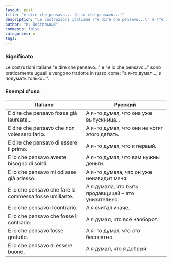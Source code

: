 ```yaml
---
layout: post
title: "e dire che pensavo... (e io che pensavo...)"
description: "Le costruzioni italiane \"e dire che pensavo...\" e \"e io che pensavo...\" sono praticamente uguali e vengono tradotte in russo come: \"а я-то думал...; и подумать только...\"."
author: "И. Постольный"
comments: false
categories: e
tags:
---
```


### Significato

Le costruzioni italiane "e dire che pensavo..." e "e io che pensavo..." sono praticamente uguali e vengono tradotte in russo come: "а я-то думал...; и подумать только...".

### Esempi d'uso

| Italiano | Русский |
|----------|---------|
|E dire che pensavo fosse già laureata...|А я-то думал, что она уже выпускница...|
|E dire che pensavo che non volessero farlo.|А я-то думал, что они не хотят этого делать.|
|E dire che pensavo di essere il primo.|А я-то думал, что я первый.|
|E io che pensavo aveste bisogno di soldi.|А я-то думал, что вам нужны деньги.|
|E io che pensavo mi odiasse già adesso.|А я-то думала, что он уже ненавидит меня.|
|E io che pensavo che fare la commessa fosse umiliante.|А я думала, что быть продавщицей – это унизительно.|
|E io che pensavo il contrario.|А я считал иначе.|
|E io che pensavo che fosse il contrario.|А я думал, что всё наоборот.|
|E io che pensavo fosse gratuito.|А я-то думал, что это бесплатно.|
|E io che pensavo di essere buono.|А я думал, что я добрый.|